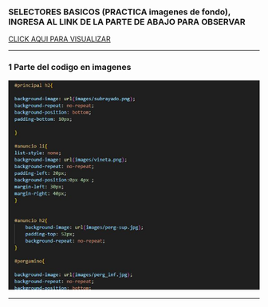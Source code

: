 ###  SELECTORES BASICOS  (PRACTICA  imagenes de fondo),  INGRESA AL LINK DE LA PARTE DE ABAJO PARA OBSERVAR 
[ CLICK AQUI PARA VISUALIZAR ](https://breinnerbenitez.github.io/ImagenesCSS/)
___

### 1 Parte del codigo en imagenes 

 ![imagencarpeta](img/1.JPG)
 

___
